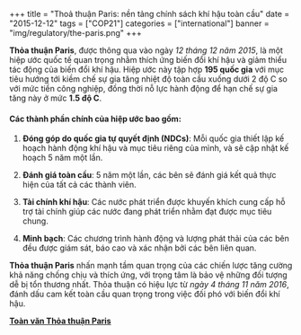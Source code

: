 +++
title = "Thoả thuận Paris: nền tảng chính sách khí hậu toàn cầu"
date = "2015-12-12"
tags = ["COP21"]
categories = ["international"]
banner = "img/regulatory/the-paris.png"
+++

**Thỏa thuận Paris**, được thông qua vào ngày *12 tháng 12 năm 2015*, là một hiệp ước quốc tế quan trọng nhằm thích ứng biến đổi khí hậu và giảm thiểu tác động của biến đổi khí hậu. Hiệp ước này tập hợp **195 quốc gia** với mục tiêu hướng tới kiềm chế sự gia tăng nhiệt độ toàn cầu xuống dưới 2 độ C so với mức tiền công nghiệp, đồng thời nỗ lực hành động để hạn chế sự gia tăng này ở mức **1.5 độ C**. 


#### Các thành phần chính của hiệp ước bao gồm:

1. **Đóng góp do quốc gia tự quyết định (NDCs)**: Mỗi quốc gia thiết lập kế hoạch hành động khí hậu và mục tiêu riêng của mình, và sẽ cập nhật kế hoạch 5 năm một lần.

2. **Đánh giá toàn cầu**: 5 năm một lần, các bên sẽ đánh giá kết quả thực hiện của tất cả các thành viên.

3. **Tài chính khí hậu**: Các nước phát triển được khuyến khích cung cấp hỗ trợ tài chính giúp các nước đang phát triển nhằm đạt được mục tiêu chung.

4. **Minh bạch**: Các chương trình hành động và lượng phát thải của các bên đều được giám sát, báo cao và xác nhận bởi các bên liên quan.


**Thỏa thuận Paris** nhấn mạnh tầm quan trọng của các chiến lược tăng cường khả năng chống chịu và thích ứng, với trọng tâm là bảo vệ những đối tượng dễ bị tổn thương nhất. Thỏa thuận có hiệu lực từ *ngày 4 tháng 11 năm 2016*, đánh dấu cam kết toàn cầu quan trọng trong việc đối phó với biến đổi khí hậu.


[**Toàn văn Thỏa thuận Paris**](https://climatelearning.undp.org.vn/wp-content/uploads/2021/09/Paris-Agreement_inside-pages-final-for-printing.pdf)